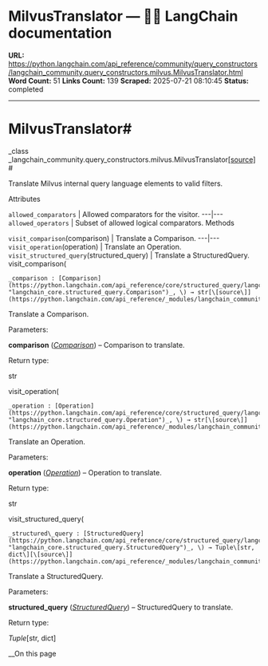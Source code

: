 # MilvusTranslator — 🦜🔗 LangChain  documentation

**URL:** https://python.langchain.com/api_reference/community/query_constructors/langchain_community.query_constructors.milvus.MilvusTranslator.html
**Word Count:** 51
**Links Count:** 139
**Scraped:** 2025-07-21 08:10:45
**Status:** completed

---

# MilvusTranslator\#

_class _langchain\_community.query\_constructors.milvus.MilvusTranslator[\[source\]](https://python.langchain.com/api_reference/_modules/langchain_community/query_constructors/milvus.html#MilvusTranslator)\#     

Translate Milvus internal query language elements to valid filters.

Attributes

`allowed_comparators` | Allowed comparators for the visitor.   ---|---   `allowed_operators` | Subset of allowed logical comparators.      Methods

`visit_comparison`\(comparison\) | Translate a Comparison.   ---|---   `visit_operation`\(operation\) | Translate an Operation.   `visit_structured_query`\(structured\_query\) | Translate a StructuredQuery.      visit\_comparison\(

    _comparison : [Comparison](https://python.langchain.com/api_reference/core/structured_query/langchain_core.structured_query.Comparison.html#langchain_core.structured_query.Comparison "langchain_core.structured_query.Comparison")_, \) → str[\[source\]](https://python.langchain.com/api_reference/_modules/langchain_community/query_constructors/milvus.html#MilvusTranslator.visit_comparison)\#     

Translate a Comparison.

Parameters:     

**comparison** \([_Comparison_](https://python.langchain.com/api_reference/core/structured_query/langchain_core.structured_query.Comparison.html#langchain_core.structured_query.Comparison "langchain_core.structured_query.Comparison")\) – Comparison to translate.

Return type:     

str

visit\_operation\(

    _operation : [Operation](https://python.langchain.com/api_reference/core/structured_query/langchain_core.structured_query.Operation.html#langchain_core.structured_query.Operation "langchain_core.structured_query.Operation")_, \) → str[\[source\]](https://python.langchain.com/api_reference/_modules/langchain_community/query_constructors/milvus.html#MilvusTranslator.visit_operation)\#     

Translate an Operation.

Parameters:     

**operation** \([_Operation_](https://python.langchain.com/api_reference/core/structured_query/langchain_core.structured_query.Operation.html#langchain_core.structured_query.Operation "langchain_core.structured_query.Operation")\) – Operation to translate.

Return type:     

str

visit\_structured\_query\(

    _structured\_query : [StructuredQuery](https://python.langchain.com/api_reference/core/structured_query/langchain_core.structured_query.StructuredQuery.html#langchain_core.structured_query.StructuredQuery "langchain_core.structured_query.StructuredQuery")_, \) → Tuple\[str, dict\][\[source\]](https://python.langchain.com/api_reference/_modules/langchain_community/query_constructors/milvus.html#MilvusTranslator.visit_structured_query)\#     

Translate a StructuredQuery.

Parameters:     

**structured\_query** \([_StructuredQuery_](https://python.langchain.com/api_reference/core/structured_query/langchain_core.structured_query.StructuredQuery.html#langchain_core.structured_query.StructuredQuery "langchain_core.structured_query.StructuredQuery")\) – StructuredQuery to translate.

Return type:     

_Tuple_\[str, dict\]

__On this page